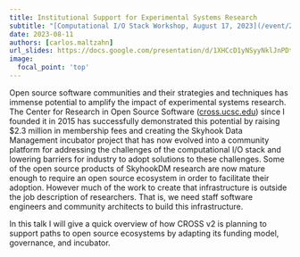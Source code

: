 ```yaml
---
title: Institutional Support for Experimental Systems Research
subtitle: "[Computational I/O Stack Workshop, August 17, 2023](/event/20230817/)"
date: 2023-08-11
authors: [carlos.maltzahn]
url_slides: https://docs.google.com/presentation/d/1XHCcD1yNSyyNklJnPDttfcLbNP5nJc1V/edit?usp=sharing&ouid=105297454540541468964&rtpof=true&sd=true
image:
  focal_point: 'top'
---
```


Open source software communities and their strategies and techniques has immense potential to amplify the impact of experimental systems research. The Center for Research in Open Source Software ([cross.ucsc.edu](https://cross.ucsc.edu)) since I founded it in 2015 has successfully demonstrated this potential by raising $2.3 million in membership fees and creating the Skyhook Data Management incubator project that has now evolved into a community platform for addressing the challenges of the computational I/O stack and lowering barriers for industry to adopt solutions to these challenges. Some of the open source products of SkyhookDM research are now mature enough to require an open source ecosystem in order to facilitate their adoption. However much of the work to create that infrastructure is outside the job description of researchers. That is, we need staff software engineers and community architects to build this infrastructure. 

In this talk I will give a quick overview of how CROSS v2 is planning to support paths to open source ecosystems by adapting its funding model, governance, and incubator. 